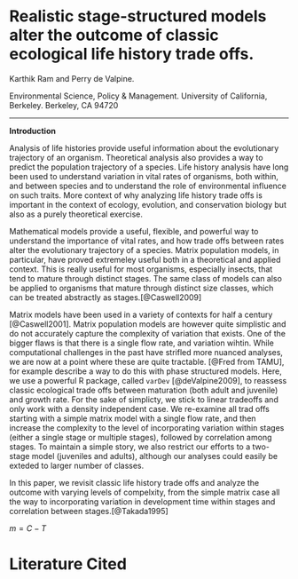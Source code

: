
# Realistic stage-structured models alter the outcome of classic ecological life history trade offs.

Karthik Ram and Perry de Valpine.

Environmental Science, Policy & Management.
University of California, Berkeley. Berkeley, CA 94720

-------
__Introduction__

Analysis of life histories provide useful information about the evolutionary trajectory of an organism. Theoretical analysis also provides a way to predict the population trajectory of a species. Life history analysis have long been used to understand variation in vital rates of organisms, both within, and between species and to understand the role of environmental influence on such traits. More context of why analyzing life history trade offs is important in the context of ecology, evolution, and conservation biology but also as a purely theoretical exercise.  

Mathematical models provide a useful, flexible, and powerful way to understand the importance of vital rates, and how trade offs between rates alter the evolutionary trajectory of a species. Matrix population models, in particular, have proved extremeley useful both in a theoretical and applied context. This is really useful for most organisms, especially insects, that tend to mature through distinct stages. The same class of models can also be applied to organisms that mature through distinct size classes, which can be treated abstractly as stages.[@Caswell2009]

Matrix models have been used in a variety of contexts for half a century [@Caswell2001].  Matrix population models are however quite simplistic and do not accurately capture the complexity of variation that exists. One of the bigger flaws is that there is a single flow rate, and variation wihtin. While computational challenges in the past have strifled more nuanced analyses, we are now at a point where these are quite tractable. [@Fred from TAMU], for example describe a way to do this with phase structured models. Here, we use a powerful R package, called `varDev` [@deValpine2009], to reassess classic ecological trade offs between maturation (both adult and juvenile) and growth rate. For the sake of simplicty, we stick to linear tradeoffs and only work with a density independent case. We re-examine all trad offs starting with a simple matrix model with a single flow rate, and then increase the complexity to the level of incorporating variation within stages (either a single stage or multiple stages), followed by correlation among stages. To maintain a simple story, we also restrict our efforts to a two-stage model (juveniles and adults), although our analyses could easily be exteded to larger number of classes. 

In this paper, we revisit classic life history trade offs and analyze the outcome with varying levels of compelxity, from the simple matrix case all the way to incorporating variation in development time within stages and correlation between stages.[@Takada1995]

$m = C - T$

# Literature Cited
